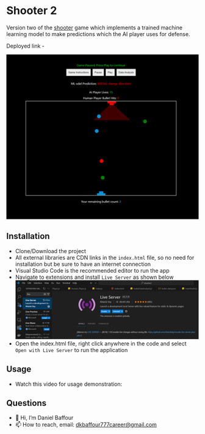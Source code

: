 # Shooter 2

Version two of the [shooter](https://github.com/dkbaffour777/shooter) game which implements a trained machine learning model to make predictions which the AI player uses for defense.

Deployed link -

!['app'](assets/images/app.PNG)

## Installation

- Clone/Download the project
- All external libraries are CDN links in the `index.html` file, so no need for installation but be sure to have an internet connection
- Visual Studio Code is the recommended editor to run the app
- Navigate to extensions and install `Live Server` as shown below
  !['liveServer'](assets/images/liveServer.PNG)
- Open the index.html file, right click anywhere in the code and select `Open with Live Server` to run the application

## Usage

- Watch this video for usage demonstration:

## Questions

- 👋 Hi, I’m Daniel Baffour
- 📫 How to reach, email: dkbaffour777career@gmail.com
